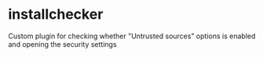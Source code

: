 # installchecker
Custom plugin for checking whether \"Untrusted sources\" options is enabled and opening the security settings
